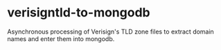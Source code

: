 # verisigntld-to-mongodb
Asynchronous processing of Verisign's TLD zone files to extract domain names and enter them into mongodb.
